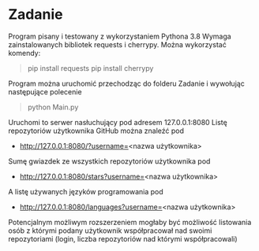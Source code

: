 # Zadanie
Program pisany i testowany z wykorzystaniem Pythona 3.8
Wymaga zainstalowanych bibliotek requests i cherrypy. Można wykorzystać komendy:

> pip install requests
> pip install cherrypy

Program można uruchomić przechodząc do folderu Zadanie i wywołując następujące polecenie

>python Main.py

Uruchomi to serwer nasłuchujący pod adresem 127.0.0.1:8080
Listę repozytoriów użytkownika GitHub można znaleźć pod

- http://127.0.0.1:8080/?username=<nazwa użytkownika>

Sumę gwiazdek ze wszystkich repozytoriów użytkownika pod

-  http://127.0.0.1:8080/stars?username=<nazwa użytkownika>

A listę używanych języków programowania pod

-  http://127.0.0.1:8080/languages?username=<nazwa użytkownika>


Potencjalnym możliwym rozszerzeniem mogłaby być możliwość listowania osób z którymi podany użytkownik współpracował nad swoimi repozytoriami (login, liczba repozytoriów nad którymi współpracowali)